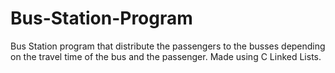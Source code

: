 # Bus-Station-Program
Bus Station program that distribute the passengers to the busses depending on the travel time of the bus and the passenger. Made using C Linked Lists.
